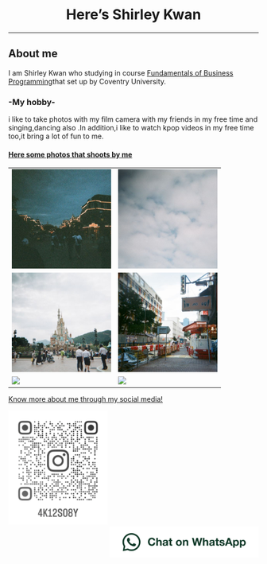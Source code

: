 <html lang="en">
<head>
<body>
<h1 style="text-align:center;">Here’s Shirley Kwan</h1>
<hr>
<h2>About me</h2>
<p>I am Shirley Kwan who studying in course <a href="https://www5.scope.edu/programmes/bachelors-degree-top-up/bsc-hons-information-technology-business">Fundamentals of Business Programming</a>that set up by Coventry University.</p>
 <h3>-My hobby-</h3>
 <p>i like to take photos with my film camera with my friends in my free time and singing,dancing also .In addition,i like to watch kpop videos in my free time too,it bring a lot of fun to me.</P>
 <h4><u>Here some photos that shoots by me<u></h4>
  <table>
<tr>
 <td><img src="IMG_5246.JPG" width="200" ,heigh="200"></td>
 <td><img src="IMG_5244.JPG" width="200" ,heigh="200"></td>
   </tr>
   <tr>
    <td><img src="IMG_5243.JPG" width="200" ,heigh="200"></td>
    <td><img src="IMG_5240.JPG" width="200" ,heigh="200"></td>
   </tr>
   <td><img src="000033160016.JPG" width="200" ,heigh="200"></td>
   <td><img src="000033160011.JPG" width="200" ,heigh="200"></td>
  </tr>
  </table>
<p>Know more about me through my social media!</p>
<a href="https://www.instagram.com/4k12s08y/"><img src="instagramicon.png" alt=“my instagram” width="200" ,heigh="200" ></a>
 <br>
<a href="https://wa.me/55459488"><img src="WhatsAppButtonGreenLarge.png" alt="Chat on WhatsApp" width="300" ,heigh="100" align="right" > </a>

 
</head>
</body>
</html>
